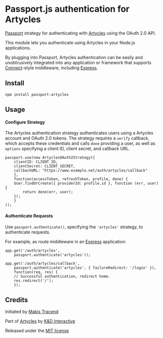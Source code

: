 # Passport.js authentication for Artycles

[Passport](http://passportjs.org/) strategy for authenticating with [Artycles](https://artycl.es/) using the OAuth 2.0 API.

This module lets you authenticate using Artycles in your Node.js applications.

By plugging into Passport, Artycles authentication can be easily and unobtrusively integrated into any application or framework that supports [Connect](http://www.senchalabs.org/connect/)-style middleware, including [Express](http://expressjs.com/).

## Install
```
npm install passport-artycles
```

## Usage

#### Configure Strategy

The Artycles authentication strategy authenticates users using a Artycles account and OAuth 2.0 tokens.  The strategy requires a `verify` callback, which accepts these credentials and calls `done` providing a user, as well as `options` specifying a client ID, client secret, and callback URL.
```
passport.use(new ArtyclesOAuth2Strategy({
	clientID: CLIENT_ID,
	clientSecret: CLIENT_SECRET,
	callbackURL: "https://www.example.net/auth/artycles/callback"
	},
	function(accessToken, refreshToken, profile, done) {
	User.findOrCreate({ providerId: profile.id }, function (err, user) {
		return done(err, user);
	});
	}
));
```

#### Authenticate Requests

Use `passport.authenticate()`, specifying the `'artycles'` strategy, to authenticate requests.

For example, as route middleware in an [Express](http://expressjs.com/) application:

```
app.get('/auth/artycles',
	passport.authenticate('artycles'));

app.get('/auth/artycles/callback',
	passport.authenticate('artycles', { failureRedirect: '/login' }),
	function(req, res) {
	// Successful authentication, redirect home.
	res.redirect('/');
	});
```

## Credits

Initiated by [Makis Tracend](http://github.com/tracend)

Part of [Artycles](http://artycl.es/) by [K&D Interactive](http://kdi.co/)

Released under the [MIT license](http://makesites.org/licenses/MIT)

